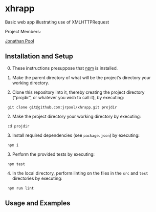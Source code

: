 # xhrapp
Basic web app illustrating use of XMLHTTPRequest

Project Members:

[Jonathan Pool](https://github.com/jrpool)

## Installation and Setup

0. These instructions presuppose that [npm][npm] is installed.

1. Make the parent directory of what will be the project’s directory your working directory.

2. Clone this repository into it, thereby creating the project directory (“projdir”, or whatever you wish to call it), by executing:

&nbsp;&nbsp;`git clone git@github.com:jrpool/xhrapp.git projdir`

2. Make the project directory your working directory by executing:

&nbsp;&nbsp;`cd projdir`

3. Install required dependencies (see `package.json`) by executing:

&nbsp;&nbsp;`npm i`

3. Perform the provided tests by executing:

&nbsp;&nbsp;`npm test`

4. In the local directory, perform linting on the files in the `src` and `test`
directories by executing:

&nbsp;&nbsp;`npm run lint`

## Usage and Examples

[chai]: https://chaijs.com/
[mocha]: https://mochajs.org/
[npm]: https://www.npmjs.com/
